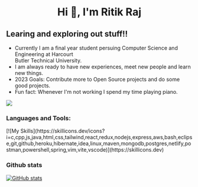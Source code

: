 <h1 align="center">Hi 👋, I'm Ritik Raj</h1>


## Learing and exploring out stuff!!

- Currently I am a final year student persuing Computer Science and Engineering at Harcourt      
  Butler Technical University.
- I am always ready to have new experiences, meet new people and learn new things.
- 2023 Goals: Contribute more to Open Source projects and do some good projects.
- Fun fact: Whenever I'm not working I spend my time playing piano.
<p><img src="https://komarev.com/ghpvc/?username=coderraj8989&color=red" /></p>


### Languages and Tools:

<p align="left"> 
[![My Skills](https://skillicons.dev/icons?i=c,cpp,js,java,html,css,tailwind,react,redux,nodejs,express,aws,bash,eclipse,git,github,heroku,hibernate,idea,linux,maven,mongodb,postgres,netlify,postman,powershell,spring,vim,vite,vscode)](https://skillicons.dev)
</p>


### Github stats
<a href="http://www.github.com/coderraj8989"><img src="https://github-readme-stats.vercel.app/api?username=coderraj8989&show_icons=true&hide=&count_private=true&title_color=0891b2&text_color=ffffff&icon_color=0891b2&bg_color=1c1917&hide_border=true&show_icons=true" alt="GitHub stats" /></a>

<br />
